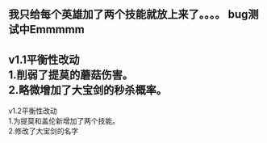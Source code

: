 我只给每个英雄加了两个技能就放上来了。。。。
bug测试中Emmmmm
--------------
v1.1平衡性改动<br />
1.削弱了提莫的蘑菇伤害。<br />
2.略微增加了大宝剑的秒杀概率。<br />
---------------
v1.2平衡性改动<br />
1.为提莫和盖伦新增加了两个技能。<br />
2.修改了大宝剑的名字<br />
